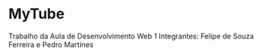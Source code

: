 # MyTube

Trabalho da Aula de Desenvolvimento Web 1
Integrantes: Felipe de Souza Ferreira e Pedro Martines
